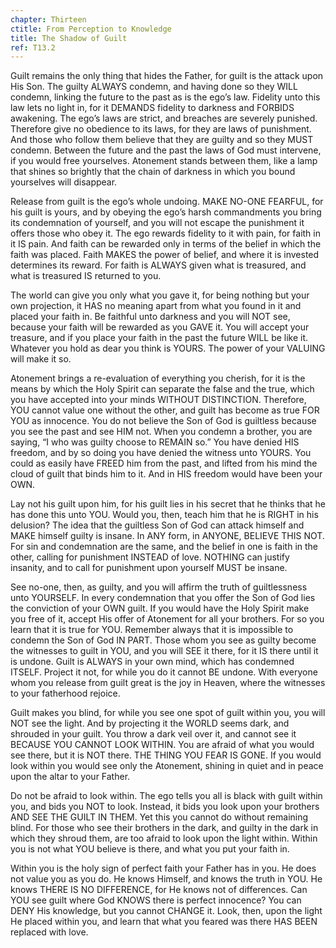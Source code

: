 ```yaml
---
chapter: Thirteen
ctitle: From Perception to Knowledge
title: The Shadow of Guilt
ref: T13.2
---
```


Guilt remains the only thing that hides the Father, for guilt is the
attack upon His Son. The guilty ALWAYS condemn, and having done so they
WILL condemn, linking the future to the past as is the ego’s law.
Fidelity unto this law lets no light in, for it DEMANDS fidelity to
darkness and FORBIDS awakening. The ego’s laws are strict, and breaches
are severely punished. Therefore give no obedience to its laws, for they
are laws of punishment. And those who follow them believe that they are
guilty and so they MUST condemn. Between the future and the past the
laws of God must intervene, if you would free yourselves. Atonement
stands between them, like a lamp that shines so brightly that the chain
of darkness in which you bound yourselves will disappear.

Release from guilt is the ego’s whole undoing. MAKE NO-ONE FEARFUL, for
his guilt is yours, and by obeying the ego’s harsh commandments you
bring its condemnation of yourself, and you will not escape the
punishment it offers those who obey it. The ego rewards fidelity to it
with pain, for faith in it IS pain. And faith can be rewarded only in
terms of the belief in which the faith was placed. Faith MAKES the power
of belief, and where it is invested determines its reward. For faith is
ALWAYS given what is treasured, and what is treasured IS returned to
you.

The world can give you only what you gave it, for being nothing but your
own projection, it HAS no meaning apart from what you found in it and
placed your faith in. Be faithful unto darkness and you will NOT see,
because your faith will be rewarded as you GAVE it. You will accept your
treasure, and if you place your faith in the past the future WILL be
like it. Whatever you hold as dear you think is YOURS. The power of your
VALUING will make it so.

Atonement brings a re-evaluation of everything you cherish, for it is
the means by which the Holy Spirit can separate the false and the true,
which you have accepted into your minds WITHOUT DISTINCTION. Therefore,
YOU cannot value one without the other, and guilt has become as true FOR
YOU as innocence. You do not believe the Son of God is guiltless because
you see the past and see HIM not. When you condemn a brother, you are
saying, “I who was guilty choose to REMAIN so.” You have denied HIS
freedom,
and by so doing you have denied the witness unto YOURS. You could as
easily have FREED him from the past, and lifted from his mind the cloud
of guilt that binds him to it. And in HIS freedom would have been your
OWN.

Lay not his guilt upon him, for his guilt lies in his secret that he
thinks that he has done this unto YOU. Would you, then, teach him that
he is RIGHT in his delusion? The idea that the guiltless Son of God can
attack himself and MAKE himself guilty is insane. In ANY form, in
ANYONE, BELIEVE THIS NOT. For sin and condemnation are the same, and the
belief in one is faith in the other, calling for punishment INSTEAD of
love. NOTHING can justify insanity, and to call for punishment upon
yourself MUST be insane.

See no-one, then, as guilty, and you will affirm the truth of
guiltlessness unto YOURSELF. In every condemnation that you offer the
Son of God lies the conviction of your OWN guilt. If you would have the
Holy Spirit make you free of it, accept His offer of Atonement for all
your brothers. For so you learn that it is true for YOU. Remember always
that it is impossible to condemn the Son of God IN PART. Those whom you
see as guilty become the witnesses to guilt in YOU, and you will SEE it
there, for it IS there until it is undone. Guilt is ALWAYS in your own
mind, which has condemned ITSELF. Project it not, for while you do it
cannot BE undone. With everyone whom you release from guilt great is the
joy in Heaven, where the witnesses to your fatherhood rejoice.

Guilt makes you blind, for while you see one spot of guilt within you,
you will NOT see the light. And by projecting it the WORLD seems dark,
and shrouded in your guilt. You throw a dark veil over it, and cannot
see it BECAUSE YOU CANNOT LOOK WITHIN. You are afraid of what you would
see there, but it is NOT there. THE THING YOU FEAR IS GONE. If you would
look within you would see only the Atonement, shining in quiet and in
peace upon the altar to your Father.

Do not be afraid to look within. The ego tells you all is black with
guilt within you, and bids you NOT to look. Instead, it bids you look
upon your brothers AND SEE THE GUILT IN THEM. Yet this you cannot do
without remaining blind. For those who see their brothers in the dark,
and guilty in the dark in which they shroud
them, are too afraid to look upon the light within. Within you is not
what YOU believe is there, and what you put your faith in.

Within you is the holy sign of perfect faith your Father has in you. He
does not value you as you do. He knows Himself, and knows the truth in
YOU. He knows THERE IS NO DIFFERENCE, for He knows not of differences.
Can YOU see guilt where God KNOWS there is perfect innocence? You can
DENY His knowledge, but you cannot CHANGE it. Look, then, upon the light
He placed within you, and learn that what you feared was there HAS BEEN
replaced with love.

